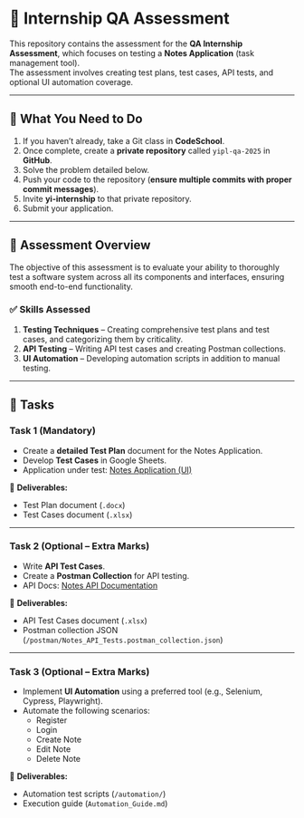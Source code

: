 # 🧪 Internship QA Assessment  

This repository contains the assessment for the **QA Internship Assessment**, which focuses on testing a **Notes Application** (task management tool).  
The assessment involves creating test plans, test cases, API tests, and optional UI automation coverage.  

---

## 📌 What You Need to Do  
1. If you haven’t already, take a Git class in **CodeSchool**.  
2. Once complete, create a **private repository** called `yipl-qa-2025` in **GitHub**.  
3. Solve the problem detailed below.  
4. Push your code to the repository (**ensure multiple commits with proper commit messages**).  
5. Invite **yi-internship** to that private repository.  
6. Submit your application.  

---

## 📌 Assessment Overview  
The objective of this assessment is to evaluate your ability to thoroughly test a software system across all its components and interfaces, ensuring smooth end-to-end functionality.  

### ✅ Skills Assessed  
1. **Testing Techniques** – Creating comprehensive test plans and test cases, and categorizing them by criticality.  
2. **API Testing** – Writing API test cases and creating Postman collections.  
3. **UI Automation** – Developing automation scripts in addition to manual testing.  

---

## 📝 Tasks  

### **Task 1 (Mandatory)**  
- Create a **detailed Test Plan** document for the Notes Application.  
- Develop **Test Cases** in Google Sheets.  
- Application under test: [Notes Application (UI)](https://practice.expandtesting.com/notes/app)  

📄 **Deliverables:**  
- Test Plan document (`.docx`)  
- Test Cases document (`.xlsx`)  

---

### **Task 2 (Optional – Extra Marks)**  
- Write **API Test Cases**.  
- Create a **Postman Collection** for API testing.  
- API Docs: [Notes API Documentation](https://practice.expandtesting.com/notes/api/api-docs/#/)  

📄 **Deliverables:**  
- API Test Cases document (`.xlsx`)  
- Postman collection JSON (`/postman/Notes_API_Tests.postman_collection.json`)  

---

### **Task 3 (Optional – Extra Marks)**  
- Implement **UI Automation** using a preferred tool (e.g., Selenium, Cypress, Playwright).  
- Automate the following scenarios:  
  - Register  
  - Login  
  - Create Note  
  - Edit Note  
  - Delete Note  

📄 **Deliverables:**  
- Automation test scripts (`/automation/`)  
- Execution guide (`Automation_Guide.md`)  
